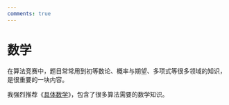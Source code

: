 ```yaml
---
comments: true
---
```


# 数学

在算法竞赛中，题目常常用到初等数论、概率与期望、多项式等很多领域的知识，是很重要的一块内容。

我强烈推荐《[具体数学](https://book.douban.com/subject/21323941/)》，包含了很多算法需要的数学知识。
